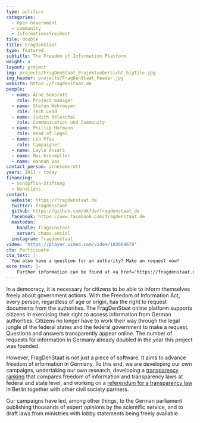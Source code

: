 ```yaml
---
type: politics
categories:
  - Open Government
  - community
  - Informationsfreiheit
tile: double
title: FragDenStaat
type: featured
subtitle: The Freedom of Information Platform
weight: 4
layout: project
img: projects/FragDenStaat_Projektuebersicht_bigTile.jpg
img_header: projects/FragDenStaat_Header.jpg
website: https://fragdenstaat.de
people:
  - name: Arne Semsrott
    role: Project manager
  - name: Stefan Wehrmeyer
    role: Tech Lead
  - name: Judith Doleschal
    role: Communication und Community
  - name: Phillip Hofmann
    role: Head of Legal
  - name: Lea Pfau
    role: Campaigner
  - name: Layla Ansari
  - name: Max Kronmüller
  - name: Hannah Vos
contact_person: arnesemsrott
years: 2011 - today
financing:
  - Schöpflin-Stiftung
  - Donations
contact:
  website: https://fragdenstaat.de
  twitter: fragdenstaat
  github: https://github.com/okfde/fragdenstaat_de
  facebook: https://www.facebook.com/fragdenstaat.de
  mastodon:
    handle: fragdenstaat
    server: chaos.social
  instagram: fragdenstaat
video: "https://player.vimeo.com/video/102604678"
cta: Participate
cta_text: |-
  You also have a question for an authority? Make an request now!
more_text: |-
    Further information can be found at <a href="https://fragdenstaat.de">FragDenStaat.de</a>.
---
```


In a democracy, it is necessary for citizens to be able to inform themselves freely about government actions. With the Freedom of Information Act, every person, regardless of age or origin, has the right to request documents from the authorities. The FragDenStaat online platform supports citizens in exercising their right to access information from German authorities. Citizens no longer have to work their way through the legal jungle of the federal states and the federal government to make a request. Questions and answers transparently appear online. The number of requests for information in Germany already doubled in the year this project was founded.

However, FragDenStaat is not just a piece of software. It aims to advance freedom of information in Germany. To this end, we are developing our own campaigns, undertaking our own research, developing a [transparency ranking]( /projekte/transparenzranking/) that compares freedom of information and transparency laws at federal and state level, and working on a [referendum for a transparency law]( /projekte/volksentscheid/) in Berlin together with other civil society partners.

Our campaigns have led, among other things, to the German parliament publishing thousands of expert opinions by the scientific service, and to draft laws from ministries with lobby statements being freely available.
